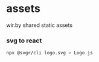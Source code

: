 # assets

wir.by shared static assets

### svg to react

```bash
npx @svgr/cli logo.svg > Logo.js
```
